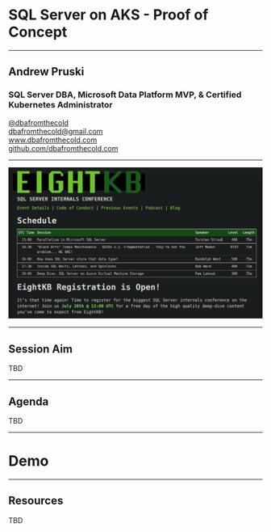 # SQL Server on AKS - Proof of Concept

---

## Andrew Pruski

### SQL Server DBA, Microsoft Data Platform MVP, & Certified Kubernetes Administrator
<!-- .slide: style="text-align: left;"> -->
<i class="fab fa-twitter"></i><a href="https://twitter.com/dbafromthecold">  @dbafromthecold</a><br>
<i class="fas fa-envelope"></i>  dbafromthecold@gmail.com<br>
<i class="fab fa-wordpress"></i>  www.dbafromthecold.com<br>
<i class="fab fa-github"></i><a href="https://github.com/dbafromthecold">  github.com/dbafromthecold.com</a>

---

<p align="center">
<img src="images/eightkb.png" />
</p>

---

## Session Aim
<!-- .slide: style="text-align: left;"> -->
TBD

---

## Agenda
<!-- .slide: style="text-align: left;"> -->
TBD

---

# Demo

---

## Resources
<!-- .slide: style="text-align: left;"> -->
TBD

